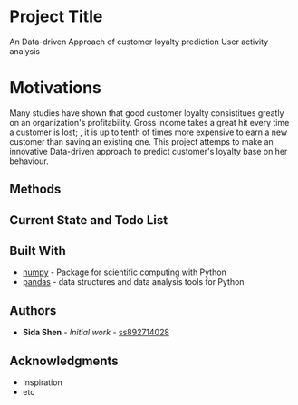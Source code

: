 # Project Title
An Data-driven Approach of customer loyalty prediction
User activity analysis

# Motivations
Many studies have shown that good customer loyalty consistitues greatly on an organization's profitability. Gross income takes a great hit every time a customer is lost; , it is up to tenth of times more expensive to earn a new customer than saving an existing one. This project attemps to make an innovative Data-driven approach to predict customer's loyalty base on her behaviour.





## Methods



## Current State and Todo List



## Built With

* [numpy](http://www.numpy.org/) - Package for scientific computing with Python
* [pandas](https://pandas.pydata.org/) - data structures and data analysis tools for Python






## Authors

* **Sida Shen** - *Initial work* - [ss892714028](https://github.com/ss892714028)



## Acknowledgments

* Inspiration
* etc
